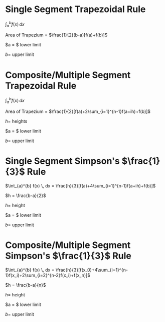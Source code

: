 # Single Segment Trapezoidal Rule

$\int_{a}^{b} f(x) \, dx$

Area of Trapezium = $\frac{1}{2}(b-a)[f(a)+f(b)]$

$a = $ lower limit

$b =$ upper limit

# Composite/Multiple Segment Trapezoidal Rule

$\int_{a}^{b} f(x) \, dx$

Area of Trapezium = $\frac{1}{2}[f(a)+2\sum_{i=1}^{n-1}f(a+ih)+f(b)]$

$h =$ heights

$a = $ lower limit

$b =$ upper limit

# Single Segment Simpson's $\frac{1}{3}$ Rule

$\int_{a}^{b} f(x) \, dx = \frac{h}{3}[f(a)+4\sum_{i=1}^{n-1}f(a+ih)+f(b)]$

$h = \frac{b-a}{2}$

$h =$ height

$a = $ lower limit

$b =$ upper limit

# Composite/Multiple Segment Simpson's $\frac{1}{3}$ Rule

$\int_{a}^{b} f(x) \, dx = \frac{h}{3}[f(x_0)+4\sum_{i=1}^{n-1}f(x_i)+2\sum_{i=2}^{n-2}f(x_i)+f(x_n)]$

$h = \frac{b-a}{n}$

$h =$ height

$a = $ lower limit

$b =$ upper limit
